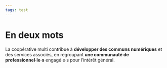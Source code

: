 ```yaml
---
tags: test
---
```


# En deux mots

La coopérative multi contribue à **développer des communs numériques** et des services associés, en regroupant **une communauté de professionnel·le·s** engagé·e·s pour l’intérêt général. 
